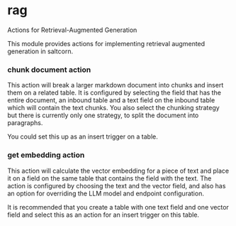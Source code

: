 # rag
Actions for Retrieval-Augmented Generation

This module provides actions for implementing retrieval augmented generation in saltcorn.

### chunk document action

This action will break a larger markdown document into chunks and insert them on a related table. It is configured by selecting the field that has the entire document,  an inbound table and a text field on the inbound table which will contain the text chunks. You also select the chunking strategy but there is currently only one strategy, to split the document into paragraphs.

You could set this up as an insert trigger on a table.

### get embedding action 

This action will calculate the vector embedding for a piece of text and place it on a field on the same table that contains the field with the text. The action is configured by choosing the text and the vector field, and also has an option for overriding the LLM model and endpoint configuration.

It is recommended that you create a table with one text field and one vector field and select this as an action for an insert trigger on this table.